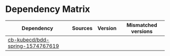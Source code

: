 # Dependency Matrix

Dependency | Sources | Version | Mismatched versions
---------- | ------- | ------- | -------------------
[cb-kubecd/bdd-spring-1574767619](https://github.com/cb-kubecd/bdd-spring-1574767619.git) |  | []() | 
